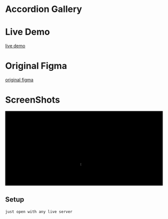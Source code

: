 # Accordion Gallery

# Live Demo
[live demo](https://ferater.github.io/AccordionGallery/)

# Original Figma
[original figma](https://www.figma.com/community/file/1164900293490788881)

# ScreenShots
![alt text](https://raw.githubusercontent.com/ferater/AccordionGallery/main/img/ss.gif?raw=true)


## Setup
```
just open with any live server
```
